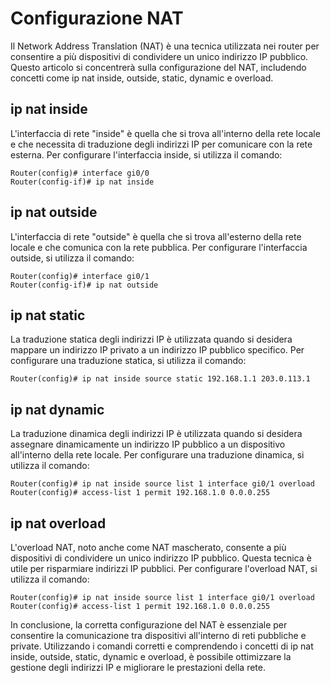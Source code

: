 # Configurazione NAT

Il Network Address Translation (NAT) è una tecnica utilizzata nei router per consentire a più dispositivi di condividere un unico indirizzo IP pubblico. Questo articolo si concentrerà sulla configurazione del NAT, includendo concetti come ip nat inside, outside, static, dynamic e overload.

## ip nat inside

L'interfaccia di rete "inside" è quella che si trova all'interno della rete locale e che necessita di traduzione degli indirizzi IP per comunicare con la rete esterna. Per configurare l'interfaccia inside, si utilizza il comando:

```
Router(config)# interface gi0/0
Router(config-if)# ip nat inside
```

## ip nat outside

L'interfaccia di rete "outside" è quella che si trova all'esterno della rete locale e che comunica con la rete pubblica. Per configurare l'interfaccia outside, si utilizza il comando:

```
Router(config)# interface gi0/1
Router(config-if)# ip nat outside
```

## ip nat static

La traduzione statica degli indirizzi IP è utilizzata quando si desidera mappare un indirizzo IP privato a un indirizzo IP pubblico specifico. Per configurare una traduzione statica, si utilizza il comando:

```
Router(config)# ip nat inside source static 192.168.1.1 203.0.113.1
```

## ip nat dynamic

La traduzione dinamica degli indirizzi IP è utilizzata quando si desidera assegnare dinamicamente un indirizzo IP pubblico a un dispositivo all'interno della rete locale. Per configurare una traduzione dinamica, si utilizza il comando:

```
Router(config)# ip nat inside source list 1 interface gi0/1 overload
Router(config)# access-list 1 permit 192.168.1.0 0.0.0.255
```

## ip nat overload

L'overload NAT, noto anche come NAT mascherato, consente a più dispositivi di condividere un unico indirizzo IP pubblico. Questa tecnica è utile per risparmiare indirizzi IP pubblici. Per configurare l'overload NAT, si utilizza il comando:

```
Router(config)# ip nat inside source list 1 interface gi0/1 overload
Router(config)# access-list 1 permit 192.168.1.0 0.0.0.255
```

In conclusione, la corretta configurazione del NAT è essenziale per consentire la comunicazione tra dispositivi all'interno di reti pubbliche e private. Utilizzando i comandi corretti e comprendendo i concetti di ip nat inside, outside, static, dynamic e overload, è possibile ottimizzare la gestione degli indirizzi IP e migliorare le prestazioni della rete.